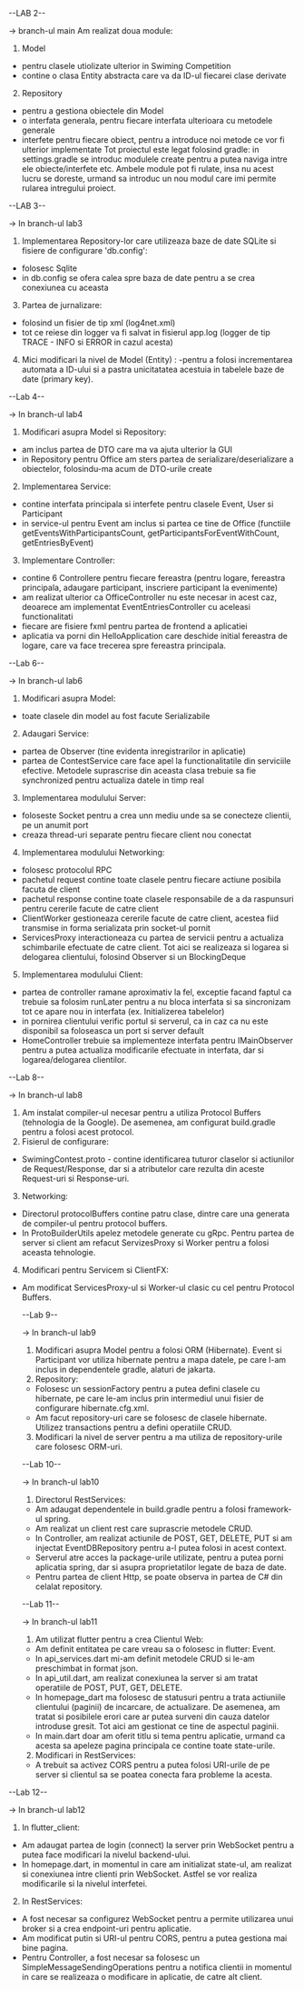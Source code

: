  --LAB 2--

 -> branch-ul main
Am realizat doua module:
1. Model
- pentru clasele utiolizate ulterior in Swiming Competition
- contine o clasa Entity abstracta care va da ID-ul fiecarei clase derivate
2. Repository
- pentru a gestiona obiectele din Model
- o interfata generala, pentru fiecare interfata ulterioara cu metodele generale
- interfete pentru fiecare obiect, pentru a introduce noi metode ce vor fi ulterior implementate
Tot proiectul este legat folosind gradle: in settings.gradle se introduc modulele create pentru a putea naviga intre ele obiecte/interfete etc.
Ambele module pot fi rulate, insa nu acest lucru se doreste,  urmand sa introduc un nou modul care imi permite rularea intregului proiect.

--LAB 3--
 
 -> In branch-ul lab3
1. Implementarea Repository-lor care utilizeaza baze de date SQLite si fisiere de configurare 'db.config':
- folosesc Sqlite
- in db.config se ofera calea spre baza de date pentru a se crea conexiunea cu aceasta
3. Partea de jurnalizare:
- folosind un fisier de tip xml (log4net.xml)
- tot ce reiese din logger va fi salvat in fisierul app.log (logger de tip TRACE - INFO si ERROR in cazul acesta)
4. Mici modificari la nivel de Model (Entity) :
-pentru a folosi incrementarea automata a ID-ului si a pastra unicitatatea acestuia in tabelele baze de date (primary key).

--Lab 4--

-> In branch-ul lab4
1. Modificari asupra Model si Repository:
- am inclus partea de DTO care ma va ajuta ulterior la GUI
- in Repository pentru Office am sters partea de serializare/deserializare a obiectelor, folosindu-ma acum de DTO-urile create
2. Implementarea Service:
- contine interfata principala si interfete pentru clasele Event, User si Participant
- in service-ul pentru Event am inclus si partea ce tine de Office (functiile getEventsWithParticipantsCount, getParticipantsForEventWithCount, getEntriesByEvent)
3. Implementare Controller:
- contine 6 Controllere pentru fiecare fereastra (pentru logare, fereastra principala, adaugare participant, inscriere participant la evenimente)
- am realizat ulterior ca OfficeController nu este necesar in acest caz, deoarece am implementat EventEntriesController cu aceleasi functionalitati
- fiecare are fisiere fxml pentru partea de frontend a aplicatiei
- aplicatia va porni din HelloApplication care deschide initial fereastra de logare, care va face trecerea spre fereastra principala.

--Lab 6--

-> In branch-ul lab6
1. Modificari asupra Model:
- toate clasele din model au fost facute Serializabile
2. Adaugari Service:
- partea de Observer (tine evidenta inregistrarilor in aplicatie)
- partea de ContestService care face apel la functionalitatile din serviciile efective. Metodele suprascrise din aceasta clasa trebuie sa fie synchronized pentru actualiza datele in timp real
3. Implementarea modulului Server:
- foloseste Socket pentru a crea unn mediu unde sa se conecteze clientii, pe un anumit port
- creaza thread-uri separate pentru fiecare client nou conectat
4. Implementarea modulului Networking:
- folosesc protocolul RPC
- pachetul request contine toate clasele pentru fiecare actiune posibila facuta de client
- pachetul response contine toate clasele responsabile de a da raspunsuri pentru cererile facute de catre client
- ClientWorker gestioneaza cererile facute de catre client, acestea fiid transmise in forma serializata prin socket-ul pornit
- ServicesProxy interactioneaza cu partea de servicii pentru a actualiza schimbarile efectuate de catre client. Tot aici se realizeaza si logarea si delogarea clientului, folosind Observer si un BlockingDeque
5. Implementarea modulului Client:
- partea de controller ramane aproximativ la fel, exceptie facand faptul ca trebuie sa folosim runLater pentru a nu bloca interfata si sa sincronizam tot ce apare nou in interfata (ex. Initializerea tabelelor)
- in pornirea clientului verific portul si serverul, ca in caz ca nu este disponibil sa foloseasca un port si server default
- HomeController trebuie sa implementeze interfata pentru IMainObserver pentru a putea actualiza modificarile efectuate in interfata, dar si logarea/delogarea clientilor.


--Lab 8--

-> In branch-ul lab8
1. Am instalat compiler-ul necesar pentru a utiliza Protocol Buffers (tehnologia de la Google). De asemenea, am configurat build.gradle pentru a folosi acest protocol.
2. Fisierul de configurare:
- SwimingContest.proto - contine identificarea tuturor claselor si actiunilor de Request/Response, dar si a atributelor care rezulta din aceste Request-uri si Response-uri.
3. Networking:
- Directorul protocolBuffers contine patru clase, dintre care una generata de compiler-ul pentru protocol buffers.
- In ProtoBuilderUtils apelez metodele generate cu gRpc. Pentru partea de server si client am refacut ServizesProxy si Worker pentru a folosi aceasta tehnologie.
4. Modificari pentru Servicem si ClientFX:
- Am modificat ServicesProxy-ul si Worker-ul clasic cu cel pentru Protocol Buffers.


  --Lab 9--

  -> In branch-ul lab9
  1. Modificari asupra Model pentru a folosi ORM (Hibernate). Event si Participant vor utiliza hibernate pentru a mapa datele, pe care l-am inclus in dependentele gradle, alaturi de jakarta.
  2. Repository:
  - Folosesc un sessionFactory pentru a putea defini clasele cu hibernate, pe care le-am inclus prin intermediul unui fisier de configurare hibernate.cfg.xml.
  - Am facut repository-uri care se folosesc de clasele hibernate. Utilizez transactions pentru a defini operatiile CRUD.
  3. Modificari la nivel de server pentru a ma utiliza de repository-urile care folosesc ORM-uri.


  --Lab 10--

  -> In branch-ul lab10
  1. Directorul RestServices:
  - Am adaugat dependentele in build.gradle pentru a folosi framework-ul spring.
  - Am realizat un client rest care suprascrie metodele CRUD.
  - In Controller, am realizat actiunile de POST, GET, DELETE, PUT si am injectat EventDBRepository pentru a-l putea folosi in acest context.
  - Serverul atre acces la package-urile utilizate, pentru a putea porni aplicatia spring, dar si asupra proprietatilor legate de baza de date.
  - Pentru partea de client Http, se poate observa in partea de C# din celalat repository.
 

  --Lab 11--

  -> In branch-ul lab11
  1. Am utilizat flutter pentru a crea Clientul Web:
  - Am definit entitatea pe care vreau sa o folosesc in flutter: Event.
  - In api_services.dart mi-am definit metodele CRUD si le-am preschimbat in format json.
  - In api_util.dart, am realizat conexiunea la server si am tratat operatiile de POST, PUT, GET, DELETE.
  - In homepage_dart ma folosesc de statusuri pentru a trata actiuniile clientului (paginii) de incarcare, de actualizare. De asemenea, am tratat si posibilele erori care ar putea surveni din cauza datelor introduse gresit. Tot aici am gestionat ce tine de aspectul paginii.
  - In main.dart doar am oferit titlu si tema pentru aplicatie, urmand ca acesta sa apeleze pagina principala ce contine toate state-urile.
  2. Modificari in RestServices:
  - A trebuit sa activez CORS pentru a putea folosi URI-urile de pe server si clientul sa se poatea conecta fara probleme la acesta.


--Lab 12--

-> In branch-ul lab12

1. In flutter_client:
- Am adaugat partea de login (connect) la server prin WebSocket pentru a putea face modificari la nivelul backend-ului.
- In homepage.dart, in momentul in care am initializat state-ul, am realizat si conexiunea intre clienti prin WebSocket. Astfel se vor realiza modificarile si la nivelul interfetei.
2. In RestServices:
- A fost necesar sa configurez WebSocket pentru a permite utilizarea unui broker si a crea endpoint-uri pentru aplicatie.
- Am modificat putin si URI-ul pentru CORS, pentru a  putea gestiona mai bine pagina.
- Pentru Controller, a fost necesar sa folosesc un SimpleMessageSendingOperations pentru a notifica clientii in momentul in care se realizeaza o modificare in aplicatie, de catre alt client.
